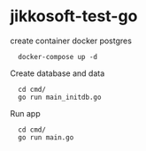 # jikkosoft-test-go

create container docker postgres
```
  docker-compose up -d
```

Create database and data
```
  cd cmd/
  go run main_initdb.go
```

Run app
```
  cd cmd/
  go run main.go
```
